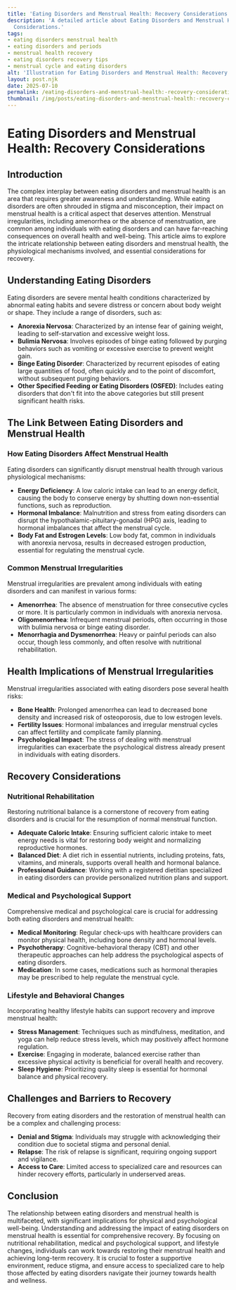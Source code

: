 ```yaml
---
title: 'Eating Disorders and Menstrual Health: Recovery Considerations'
description: 'A detailed article about Eating Disorders and Menstrual Health: Recovery
  Considerations.'
tags:
- eating disorders menstrual health
- eating disorders and periods
- menstrual health recovery
- eating disorders recovery tips
- menstrual cycle and eating disorders
alt: 'Illustration for Eating Disorders and Menstrual Health: Recovery Considerations'
layout: post.njk
date: 2025-07-10
permalink: /eating-disorders-and-menstrual-health:-recovery-considerations/
thumbnail: /img/posts/eating-disorders-and-menstrual-health:-recovery-considerations.png
---
```


# Eating Disorders and Menstrual Health: Recovery Considerations

## Introduction

The complex interplay between eating disorders and menstrual health is an area that requires greater awareness and understanding. While eating disorders are often shrouded in stigma and misconception, their impact on menstrual health is a critical aspect that deserves attention. Menstrual irregularities, including amenorrhea or the absence of menstruation, are common among individuals with eating disorders and can have far-reaching consequences on overall health and well-being. This article aims to explore the intricate relationship between eating disorders and menstrual health, the physiological mechanisms involved, and essential considerations for recovery.

## Understanding Eating Disorders

Eating disorders are severe mental health conditions characterized by abnormal eating habits and severe distress or concern about body weight or shape. They include a range of disorders, such as:

- **Anorexia Nervosa**: Characterized by an intense fear of gaining weight, leading to self-starvation and excessive weight loss.
- **Bulimia Nervosa**: Involves episodes of binge eating followed by purging behaviors such as vomiting or excessive exercise to prevent weight gain.
- **Binge Eating Disorder**: Characterized by recurrent episodes of eating large quantities of food, often quickly and to the point of discomfort, without subsequent purging behaviors.
- **Other Specified Feeding or Eating Disorders (OSFED)**: Includes eating disorders that don't fit into the above categories but still present significant health risks.

## The Link Between Eating Disorders and Menstrual Health

### How Eating Disorders Affect Menstrual Health

Eating disorders can significantly disrupt menstrual health through various physiological mechanisms:

- **Energy Deficiency**: A low caloric intake can lead to an energy deficit, causing the body to conserve energy by shutting down non-essential functions, such as reproduction.
- **Hormonal Imbalance**: Malnutrition and stress from eating disorders can disrupt the hypothalamic-pituitary-gonadal (HPG) axis, leading to hormonal imbalances that affect the menstrual cycle.
- **Body Fat and Estrogen Levels**: Low body fat, common in individuals with anorexia nervosa, results in decreased estrogen production, essential for regulating the menstrual cycle.

### Common Menstrual Irregularities

Menstrual irregularities are prevalent among individuals with eating disorders and can manifest in various forms:

- **Amenorrhea**: The absence of menstruation for three consecutive cycles or more. It is particularly common in individuals with anorexia nervosa.
- **Oligomenorrhea**: Infrequent menstrual periods, often occurring in those with bulimia nervosa or binge eating disorder.
- **Menorrhagia and Dysmenorrhea**: Heavy or painful periods can also occur, though less commonly, and often resolve with nutritional rehabilitation.

## Health Implications of Menstrual Irregularities

Menstrual irregularities associated with eating disorders pose several health risks:

- **Bone Health**: Prolonged amenorrhea can lead to decreased bone density and increased risk of osteoporosis, due to low estrogen levels.
- **Fertility Issues**: Hormonal imbalances and irregular menstrual cycles can affect fertility and complicate family planning.
- **Psychological Impact**: The stress of dealing with menstrual irregularities can exacerbate the psychological distress already present in individuals with eating disorders.

## Recovery Considerations

### Nutritional Rehabilitation

Restoring nutritional balance is a cornerstone of recovery from eating disorders and is crucial for the resumption of normal menstrual function.

- **Adequate Caloric Intake**: Ensuring sufficient caloric intake to meet energy needs is vital for restoring body weight and normalizing reproductive hormones.
- **Balanced Diet**: A diet rich in essential nutrients, including proteins, fats, vitamins, and minerals, supports overall health and hormonal balance.
- **Professional Guidance**: Working with a registered dietitian specialized in eating disorders can provide personalized nutrition plans and support.

### Medical and Psychological Support

Comprehensive medical and psychological care is crucial for addressing both eating disorders and menstrual health:

- **Medical Monitoring**: Regular check-ups with healthcare providers can monitor physical health, including bone density and hormonal levels.
- **Psychotherapy**: Cognitive-behavioral therapy (CBT) and other therapeutic approaches can help address the psychological aspects of eating disorders.
- **Medication**: In some cases, medications such as hormonal therapies may be prescribed to help regulate the menstrual cycle.

### Lifestyle and Behavioral Changes

Incorporating healthy lifestyle habits can support recovery and improve menstrual health:

- **Stress Management**: Techniques such as mindfulness, meditation, and yoga can help reduce stress levels, which may positively affect hormone regulation.
- **Exercise**: Engaging in moderate, balanced exercise rather than excessive physical activity is beneficial for overall health and recovery.
- **Sleep Hygiene**: Prioritizing quality sleep is essential for hormonal balance and physical recovery.

## Challenges and Barriers to Recovery

Recovery from eating disorders and the restoration of menstrual health can be a complex and challenging process:

- **Denial and Stigma**: Individuals may struggle with acknowledging their condition due to societal stigma and personal denial.
- **Relapse**: The risk of relapse is significant, requiring ongoing support and vigilance.
- **Access to Care**: Limited access to specialized care and resources can hinder recovery efforts, particularly in underserved areas.

## Conclusion

The relationship between eating disorders and menstrual health is multifaceted, with significant implications for physical and psychological well-being. Understanding and addressing the impact of eating disorders on menstrual health is essential for comprehensive recovery. By focusing on nutritional rehabilitation, medical and psychological support, and lifestyle changes, individuals can work towards restoring their menstrual health and achieving long-term recovery. It is crucial to foster a supportive environment, reduce stigma, and ensure access to specialized care to help those affected by eating disorders navigate their journey towards health and wellness.